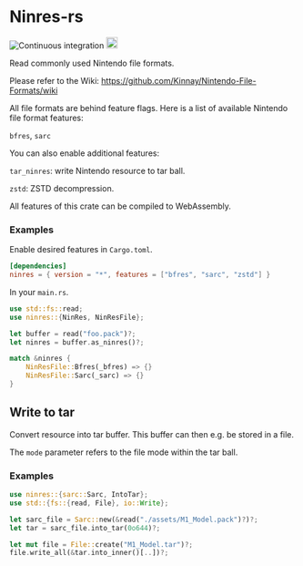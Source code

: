 # Ninres-rs

![Continuous integration](https://github.com/Tarnadas/ninres-rs/workflows/Continuous%20integration/badge.svg)
[<img alt="blog.rust-lang.org" src="https://img.shields.io/badge/Rust-1.43-blue?style=for-the-badge&color=fc8d62&logo=rust" height="20">](https://blog.rust-lang.org/2020/04/23/Rust-1.43.0.html)

Read commonly used Nintendo file formats.

Please refer to the Wiki:
https://github.com/Kinnay/Nintendo-File-Formats/wiki

All file formats are behind feature flags.
Here is a list of available Nintendo file format features:

`bfres`, `sarc`

You can also enable additional features:

`tar_ninres`: write Nintendo resource to tar ball.

`zstd`: ZSTD decompression.

All features of this crate can be compiled to WebAssembly.

### Examples

Enable desired features in `Cargo.toml`.

```toml
[dependencies]
ninres = { version = "*", features = ["bfres", "sarc", "zstd"] }
```

In your `main.rs`.

```rust
use std::fs::read;
use ninres::{NinRes, NinResFile};

let buffer = read("foo.pack")?;
let ninres = buffer.as_ninres()?;

match &ninres {
    NinResFile::Bfres(_bfres) => {}
    NinResFile::Sarc(_sarc) => {}
}
```

## Write to tar

Convert resource into tar buffer.
This buffer can then e.g. be stored in a file.

The `mode` parameter refers to the file mode within the tar ball.

### Examples

```rust
use ninres::{sarc::Sarc, IntoTar};
use std::{fs::{read, File}, io::Write};

let sarc_file = Sarc::new(&read("./assets/M1_Model.pack")?)?;
let tar = sarc_file.into_tar(0o644)?;

let mut file = File::create("M1_Model.tar")?;
file.write_all(&tar.into_inner()[..])?;
```
